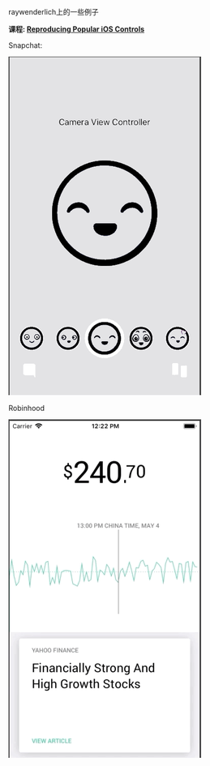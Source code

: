 raywenderlich上的一些例子

**课程: [Reproducing Popular iOS Controls](https://www.raywenderlich.com/5298-reproducing-popular-ios-controls)**

Snapchat:

![snapchat](https://github.com/winfredzen/iOS-HowTo/blob/master/images/001.gif)

Robinhood

![snapchat](https://github.com/winfredzen/iOS-HowTo/blob/master/images/002.gif)
